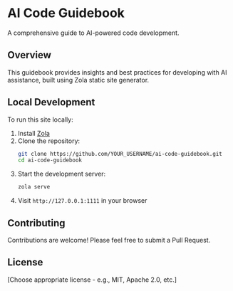 # AI Code Guidebook

A comprehensive guide to AI-powered code development.

## Overview

This guidebook provides insights and best practices for developing with AI assistance, built using Zola static site generator.

## Local Development

To run this site locally:

1. Install [Zola](https://www.getzola.org/documentation/getting-started/installation/)
2. Clone the repository:
   ```bash
   git clone https://github.com/YOUR_USERNAME/ai-code-guidebook.git
   cd ai-code-guidebook
   ```
3. Start the development server:
   ```bash
   zola serve
   ```
4. Visit `http://127.0.0.1:1111` in your browser

## Contributing

Contributions are welcome! Please feel free to submit a Pull Request.

## License

[Choose appropriate license - e.g., MIT, Apache 2.0, etc.]
